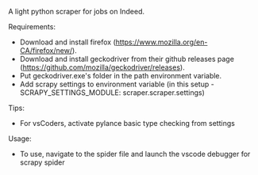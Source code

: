 A light python scraper for jobs on Indeed.

Requirements:
* Download and install firefox (https://www.mozilla.org/en-CA/firefox/new/).
* Download and install geckodriver from their github releases page (https://github.com/mozilla/geckodriver/releases).
* Put geckodriver.exe's folder in the path environment variable.
* Add scrapy settings to environment variable (in this setup -  SCRAPY_SETTINGS_MODULE: scraper.scraper.settings)

Tips:
* For vsCoders, activate pylance basic type checking from settings

Usage:
* To use, navigate to the spider file and launch the vscode debugger for scrapy spider